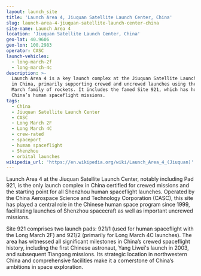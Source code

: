 ```yaml
---
layout: launch_site
title: 'Launch Area 4, Jiuquan Satellite Launch Center, China'
slug: launch-area-4-jiuquan-satellite-launch-center-china
site-name: Launch Area 4
location: 'Jiuquan Satellite Launch Center, China'
geo-lat: 40.9606
geo-lon: 100.2983
operator: CASC
launch-vehicles:
  - long-march-2f
  - long-march-4c
description: >-
  Launch Area 4 is a key launch complex at the Jiuquan Satellite Launch Center
  in China, primarily supporting crewed and uncrewed launches using the Long
  March family of rockets. It includes the famed Site 921, which has hosted
  China’s human spaceflight missions.
tags:
  - China
  - Jiuquan Satellite Launch Center
  - CASC
  - Long March 2F
  - Long March 4C
  - crew-rated
  - spaceport
  - human spaceflight
  - Shenzhou
  - orbital launches
wikipedia_url: 'https://en.wikipedia.org/wiki/Launch_Area_4_(Jiuquan)'
---
```

Launch Area 4 at the Jiuquan Satellite Launch Center, notably including Pad 921, is the only launch complex in China certified for crewed missions and the starting point for all Shenzhou human spaceflight launches. Operated by the China Aerospace Science and Technology Corporation (CASC), this site has played a central role in the Chinese human space program since 1999, facilitating launches of Shenzhou spacecraft as well as important uncrewed missions.

Site 921 comprises two launch pads: 921/1 (used for human spaceflight with the Long March 2F) and 921/2 (primarily for Long March 4C launches). The area has witnessed all significant milestones in China’s crewed spaceflight history, including the first Chinese astronaut, Yang Liwei's launch in 2003, and subsequent Tiangong missions. Its strategic location in northwestern China and comprehensive facilities make it a cornerstone of China’s ambitions in space exploration.
